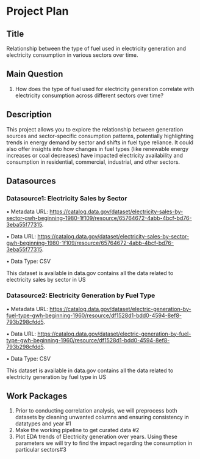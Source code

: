 
# Project Plan

## Title

Relationship between the type of fuel used in electricity generation and electricity consumption in various sectors over time.

## Main Question

1. How does the type of fuel used for electricity generation correlate with electricity consumption across different sectors over time?

## Description

This project allows you to explore the relationship between generation sources and sector-specific consumption patterns, potentially highlighting trends in energy demand by sector and shifts in fuel type reliance. It could also offer insights into how changes in fuel types (like renewable energy increases or coal decreases) have impacted electricity availability and consumption in residential, commercial, industrial, and other sectors.

## Datasources

### Datasource1: Electricity Sales by Sector
•	Metadata URL: https://catalog.data.gov/dataset/electricity-sales-by-sector-gwh-beginning-1980-1f109/resource/65764672-4abb-4bcf-bd76-3eba55f77315.

•	Data URL: https://catalog.data.gov/dataset/electricity-sales-by-sector-gwh-beginning-1980-1f109/resource/65764672-4abb-4bcf-bd76-3eba55f77315.

•	Data Type: CSV

This dataset is available in data.gov contains all the data related to electricity sales by sector in US

### Datasource2: Electricity Generation by Fuel Type
•	Metadata URL: https://catalog.data.gov/dataset/electric-generation-by-fuel-type-gwh-beginning-1960/resource/df1528d1-bdd0-4594-8ef8-793b298cfdd5.

•	Data URL: https://catalog.data.gov/dataset/electric-generation-by-fuel-type-gwh-beginning-1960/resource/df1528d1-bdd0-4594-8ef8-793b298cfdd5.

•	Data Type: CSV

This dataset is available in data.gov contains all the data related to electricity generation by fuel type in US

## Work Packages

1. 	Prior to conducting correlation analysis, we will preprocess both datasets by cleaning unwanted columns and ensuring consistency in datatypes and year #1
2.	Make the working pipeline to get curated data #2
3.	Plot EDA trends of Electricity generation over years. Using these parameters we will try to find the impact regarding the consumption in particular sectors#3
